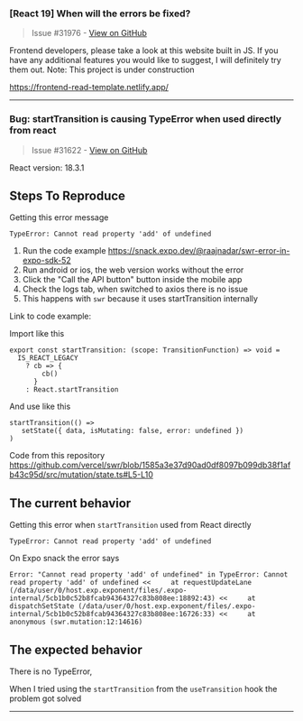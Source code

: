 ### [React 19] When will the errors be fixed?

> Issue #31976 - [View on GitHub](https://github.com/facebook/react/issues/31976)

Frontend developers, please take a look at this website built in JS. If you have any additional features you would like to suggest, I will definitely try them out.
Note: This project is under construction

https://frontend-read-template.netlify.app/



---

### Bug: startTransition is causing TypeError when used directly from react

> Issue #31622 - [View on GitHub](https://github.com/facebook/react/issues/31622)

<!--
  Please provide a clear and concise description of what the bug is. Include
  screenshots if needed. Please test using the latest version of the relevant
  React packages to make sure your issue has not already been fixed.
-->

React version: 18.3.1

## Steps To Reproduce

Getting this error message

`TypeError: Cannot read property 'add' of undefined`

1. Run the code example https://snack.expo.dev/@raajnadar/swr-error-in-expo-sdk-52
2. Run android or ios, the web version works without the error
3. Click the "Call the API button" button inside the mobile app
4. Check the logs tab, when switched to axios there is no issue
5. This happens with `swr` because it uses startTransition internally

<!--
  Your bug will get fixed much faster if we can run your code and it doesn't
  have dependencies other than React. Issues without reproduction steps or
  code examples may be immediately closed as not actionable.
-->

Link to code example:

Import like this

```
export const startTransition: (scope: TransitionFunction) => void =
  IS_REACT_LEGACY
    ? cb => {
        cb()
      }
    : React.startTransition
```
And use like this

```
startTransition(() =>
   setState({ data, isMutating: false, error: undefined })
)
```

Code from this repository https://github.com/vercel/swr/blob/1585a3e37d90ad0df8097b099db38f1afb43c95d/src/mutation/state.ts#L5-L10

<!--
  Please provide a CodeSandbox (https://codesandbox.io/s/new), a link to a
  repository on GitHub, or provide a minimal code example that reproduces the
  problem. You may provide a screenshot of the application if you think it is
  relevant to your bug report. Here are some tips for providing a minimal
  example: https://stackoverflow.com/help/mcve.
-->

## The current behavior

Getting this error when `startTransition` used from React directly

`TypeError: Cannot read property 'add' of undefined`

On Expo snack the error says

`Error: "Cannot read property 'add' of undefined" in TypeError: Cannot read property 'add' of undefined <<     at requestUpdateLane (/data/user/0/host.exp.exponent/files/.expo-internal/5cb1b0c52b8fcab94364327c83b808ee:18892:43) <<     at dispatchSetState (/data/user/0/host.exp.exponent/files/.expo-internal/5cb1b0c52b8fcab94364327c83b808ee:16726:33) <<     at anonymous (swr.mutation:12:14616)`

## The expected behavior

There is no TypeError,

When I tried using the `startTransition` from the `useTransition` hook the problem got solved

---

